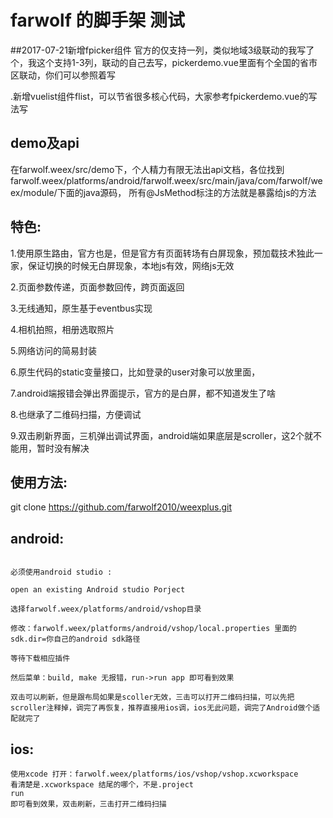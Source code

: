 # farwolf 的脚手架 测试

##2017-07-21新增fpicker组件
官方的仅支持一列，类似地域3级联动的我写了个，我这个支持1-3列，联动的自己去写，pickerdemo.vue里面有个全国的省市区联动，你们可以参照着写

.新增vuelist组件flist，可以节省很多核心代码，大家参考fpickerdemo.vue的写法写

## demo及api

在farwolf.weex/src/demo下，个人精力有限无法出api文档，各位找到farwolf.weex/platforms/android/farwolf.weex/src/main/java/com/farwolf/weex/module/下面的java源码，
所有@JsMethod标注的方法就是暴露给js的方法

## 特色:
1.使用原生路由，官方也是，但是官方有页面转场有白屏现象，预加载技术独此一家，保证切换的时候无白屏现象，本地js有效，网络js无效

2.页面参数传递，页面参数回传，跨页面返回

3.无线通知，原生基于eventbus实现

4.相机拍照，相册选取照片

5.网络访问的简易封装

6.原生代码的static变量接口，比如登录的user对象可以放里面，

7.android端报错会弹出界面提示，官方的是白屏，都不知道发生了啥

8.也继承了二维码扫描，方便调试

9.双击刷新界面，三机弹出调试界面，android端如果底层是scroller，这2个就不能用，暂时没有解决

## 使用方法:

git clone  https://github.com/farwolf2010/weexplus.git

## android:
```android:

必须使用android studio :

open an existing Android studio Porject

选择farwolf.weex/platforms/android/vshop目录

修改：farwolf.weex/platforms/android/vshop/local.properties 里面的 sdk.dir=你自己的android sdk路径

等待下载相应插件

然后菜单：build, make 无报错，run->run app 即可看到效果

双击可以刷新，但是跟布局如果是scoller无效，三击可以打开二维码扫描，可以先把scroller注释掉，调完了再恢复，推荐直接用ios调，ios无此问题，调完了Android做个适配就完了
```

## ios:

```ios:
使用xcode 打开：farwolf.weex/platforms/ios/vshop/vshop.xcworkspace
看清楚是.xcworkspace 结尾的哪个，不是.project
run
即可看到效果，双击刷新，三击打开二维码扫描


